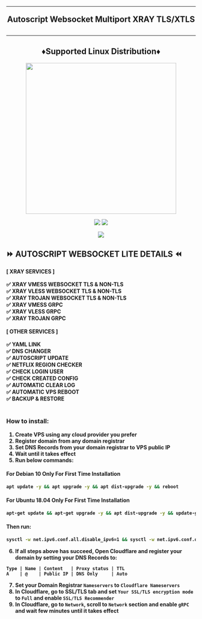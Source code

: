 <!DOCTYPE html>
<h2 align="center">
<hr>
Autoscript Websocket Multiport XRAY TLS/XTLS
<h2><hr>
  
<h2 align="center"> ♦️Supported Linux Distribution♦️</h2>
<p align="center"><img src="https://d33wubrfki0l68.cloudfront.net/5911c43be3b1da526ed609e9c55783d9d0f6b066/9858b/assets/img/debian-ubuntu-hover.png"width="400"></p>
<p align="center"><img src="https://img.shields.io/static/v1?style=for-the-badge&logo=debian&label=Debian%2010&message=Buster&color=blue"> <img src="https://img.shields.io/static/v1?style=for-the-badge&logo=ubuntu&label=Ubuntu%2018&message=18.04 LTS&color=blue"></p>
  
<p align="center"><img src="https://img.shields.io/badge/Service-Multiport (XRAY)-orange"></p>


  
## ⏩ AUTOSCRIPT WEBSOCKET LITE DETAILS ⏪
<b>
[ XRAY SERVICES ] <br>
<br>
✅ XRAY VMESS WEBSOCKET TLS & NON-TLS <br>
✅ XRAY VLESS WEBSOCKET TLS & NON-TLS <br>
✅ XRAY TROJAN WEBSOCKET TLS & NON-TLS <br>
✅ XRAY VMESS GRPC <br>
✅ XRAY VLESS GRPC <br>
✅ XRAY TROJAN GRPC <br>
<br>
[ OTHER SERVICES ] <br>
<br>
✅ YAML LINK <br>
✅ DNS CHANGER <br>
✅ AUTOSCRIPT UPDATE <br>
✅ NETFLIX REGION CHECKER <br>
✅ CHECK LOGIN USER <br>
✅ CHECK CREATED CONFIG <br>
✅ AUTOMATIC CLEAR LOG <br>
✅ AUTOMATIC VPS REBOOT <br>
✅ BACKUP & RESTORE <br></br>


### How to install:

1. Create VPS using any cloud provider you prefer
2. Register domain from any domain registrar
3. Set DNS Records from your domain registrar to VPS public IP
4. Wait until it takes effect
5. Run below commands:

#### For Debian 10 Only For First Time Installation
```bash
apt update -y && apt upgrade -y && apt dist-upgrade -y && reboot
```

#### For Ubuntu 18.04 Only For First Time Installation
```bash
apt-get update && apt-get upgrade -y && apt dist-upgrade -y && update-grub && reboot
```

#### Then run:
```bash
sysctl -w net.ipv6.conf.all.disable_ipv6=1 && sysctl -w net.ipv6.conf.default.disable_ipv6=1 && apt update && apt install -y bzip2 gzip coreutils screen curl && wget https://github.com/akbarhps/XRAYAutoscriptinstallWebsocket/raw/main/setup-lite.sh && chmod +x setup-lite.sh && ./setup-lite.sh
```

6. If all steps above has succeed, Open Cloudflare and register your domain by setting your DNS Records to:

```
Type | Name | Content   | Proxy status | TTL
A    | @    | Public IP | DNS Only     | Auto
```

7. Set your Domain Registrar `Nameservers` to `Cloudflare Nameservers`
8. In Cloudflare, go to SSL/TLS tab and set `Your SSL/TLS encryption mode` to `Full` and enable `SSL/TLS Recommender`
9. In Cloudflare, go to `Network`, scroll to `Network` section and enable `gRPC` and wait few minutes until it takes effect
